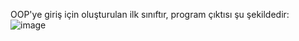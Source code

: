 OOP'ye giriş için oluşturulan ilk sınıftır, program çıktısı şu şekildedir: ![image](https://github.com/user-attachments/assets/77d71787-c586-48e2-811c-01515c097afa)
